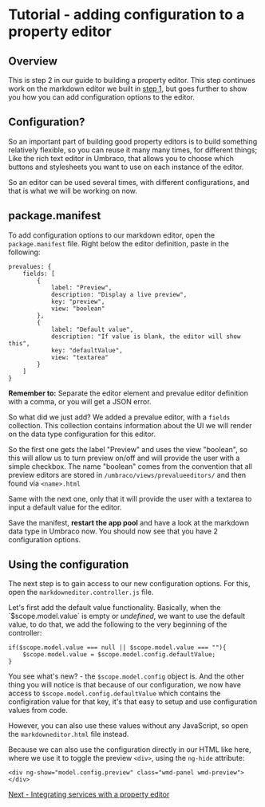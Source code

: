 # Tutorial - adding configuration to a property editor

## Overview
This is step 2 in our guide to building a property editor. This step continues work on the markdown editor we built in [step 1](./), but goes further to show you how you can add configuration options to the editor.


## Configuration?
So an important part of building good property editors is to build something relatively flexible, so you can reuse it many many times, for different things; Like the rich text editor in Umbraco, that allows you to choose which buttons and stylesheets you want to use on each instance of the editor.

So an editor can be used several times, with different configurations, and that is what we will be working on now.


## package.manifest
To add configuration options to our markdown editor, open the `package.manifest` file. Right below the editor definition, paste in the following:

	prevalues: {
		fields: [
			{
				label: "Preview",
				description: "Display a live preview",
				key: "preview",
				view: "boolean"
			},
			{
				label: "Default value",
				description: "If value is blank, the editor will show this",
				key: "defaultValue",
				view: "textarea"
			}
		]
	}

**Remember to:** Separate the editor element and prevalue editor definition with a comma, or you will get a JSON error.

So what did we just add? We added a prevalue editor, with a `fields` collection. This collection contains information about the UI we will render on the data type configuration for this editor.

So the first one gets the label "Preview" and uses the view "boolean", so this will allow us to turn preview on/off and will provide the user with a simple checkbox. The name "boolean" comes from the convention that all preview editors are stored in `/umbraco/views/prevalueeditors/` and then found via `<name>.html`

Same with the next one, only that it will provide the user with a textarea to input a default value for the editor.

Save the manifest, **restart the app pool** and have a look at the markdown data type in Umbraco now. You should now see that you have 2 configuration options.

## Using the configuration
The next step is to gain access to our new configuration options. For this, open the `markdowneditor.controller.js` file.

Let's first add the default value functionality. Basically, when the ´$scope.model.value` is empty or *undefined*, we want to use the default value, to do that, we add the following to the very beginning of the controller:

	if($scope.model.value === null || $scope.model.value === ""){
	    $scope.model.value = $scope.model.config.defaultValue;
	}

You see what's new? - the `$scope.model.config` object is. And the other thing you will notice is that because of our configuration, we now have access to `$scope.model.config.defaultValue` which contains the configiration value for that key, it's that easy to setup and use configuration values from code.

However, you can also use these values without any JavaScript, so open the `markdowneditor.html` file instead.

Because we can also use the configuration directly in our HTML like here, where we use it to toggle the preview `<div>`, using the `ng-hide` attribute:

	<div ng-show="model.config.preview" class="wmd-panel wmd-preview"></div>


[Next - Integrating services with a property editor](part-3.md)
